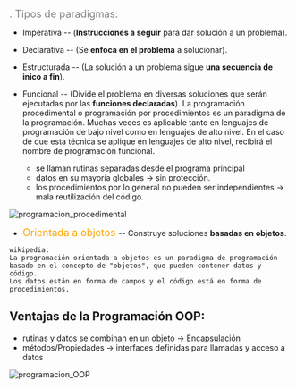 

<span style="color:grey"><font size="4">
. Tipos de paradigmas:
</font></span>

- Imperativa -- (**Instrucciones a seguir** para dar solución a un problema).
- Declarativa -- (Se **enfoca en el problema** a solucionar).
- Estructurada -- (La solución a un problema sigue **una secuencia de inico a fin**).
- Funcional -- (Divide el problema en diversas soluciones que serán ejecutadas por las **funciones declaradas**).
La programación procedimental o programación por procedimientos es un paradigma de la programación. Muchas veces es aplicable tanto en lenguajes de programación de bajo nivel como en lenguajes de alto nivel. En el caso de que esta técnica se aplique en lenguajes de alto nivel, recibirá el nombre de programación funcional.

    - se llaman rutinas separadas desde el programa principal
    - datos en su mayoría globales -> sin protección.
    - los procedimientos por lo general no pueden ser independientes -> mala reutilización del código.

![programacion_procedimental](../imagenes/programacion_procedimental.png)

- <span style="color:orange"><font size="4"> Orientada a objetos </font></span> -- Construye soluciones **basadas en objetos**.
```text
wikipedia:
La programación orientada a objetos es un paradigma de programación
basado en el concepto de "objetos", que pueden contener datos y código.
Los datos están en forma de campos y el código está en forma de procedimientos.
```
## Ventajas de la Programación OOP:
- rutinas y datos se combinan en un objeto -> Encapsulación
- métodos/Propiedades -> interfaces definidas para llamadas y acceso a datos

![programacion_OOP](../imagenes/programacion_OOP.png)

